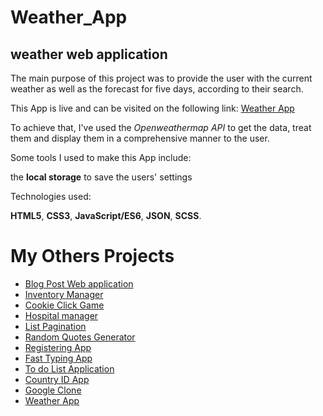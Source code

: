 # Weather_App 
## weather web application

The main purpose of this project was to provide the user with the current weather as well as the forecast for five days, according to their search. 

This App is live and can be visited on the following link:  [Weather App](https://dalytekam.github.io/Weather_App/)

To achieve that, I've used the *Openweathermap API* to get the data, treat them and display them in a comprehensive manner to the user. 

Some tools I used to make this App include: 

the **local storage** to save the users' settings

Technologies used: 

**HTML5**, **CSS3**, **JavaScript/ES6**, **JSON**, **SCSS**.

# My Others Projects
- [Blog Post Web application](https://blog-post-project.herokuapp.com/)
- [Inventory Manager](https://inventory-app-manager.herokuapp.com/)
- [Cookie Click Game](https://2020-spring-cohort.github.io/clicking-calamity-dalytekam)
- [Hospital manager](https://github.com/2020-Spring-Cohort/high-st-hospital-dalytekam)
- [List Pagination](https://list-pagination.netlify.com/)
- [Random Quotes Generator](https://quote-gener.netlify.com/)
- [Registering App](https://registering-app.netlify.com/)
- [Fast Typing App](https://fast-typing-app.netlify.com/)
- [To do List Application](https://dalytekam.github.io/Todo-list-Application/)
- [Country ID App](https://dalytekam.github.io/Countries_Datas)
- [Google Clone](https://dalytekam.github.io/Google-clone/)
-  [Weather App](https://dalytekam.github.io/Weather_App/)
